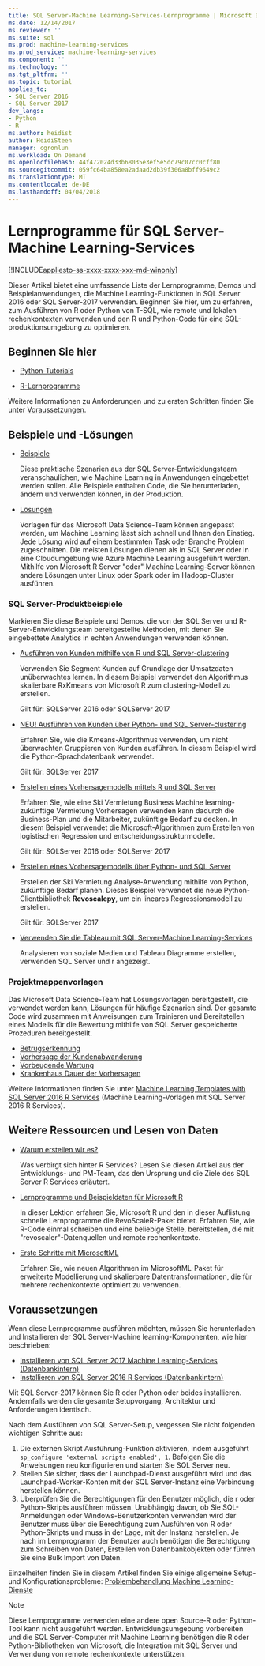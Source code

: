 ```yaml
---
title: SQL Server-Machine Learning-Services-Lernprogramme | Microsoft Docs
ms.date: 12/14/2017
ms.reviewer: ''
ms.suite: sql
ms.prod: machine-learning-services
ms.prod_service: machine-learning-services
ms.component: ''
ms.technology: ''
ms.tgt_pltfrm: ''
ms.topic: tutorial
applies_to:
- SQL Server 2016
- SQL Server 2017
dev_langs:
- Python
- R
ms.author: heidist
author: HeidiSteen
manager: cgronlun
ms.workload: On Demand
ms.openlocfilehash: 44f472024d33b68035e3ef5e5dc79c07cc0cff80
ms.sourcegitcommit: 059fc64ba858ea2adaad2db39f306a8bff9649c2
ms.translationtype: MT
ms.contentlocale: de-DE
ms.lasthandoff: 04/04/2018
---
```

# <a name="tutorials-for-sql-server-machine-learning-services"></a>Lernprogramme für SQL Server-Machine Learning-Services
[!INCLUDE[appliesto-ss-xxxx-xxxx-xxx-md-winonly](../../includes/appliesto-ss-xxxx-xxxx-xxx-md-winonly.md)]

Dieser Artikel bietet eine umfassende Liste der Lernprogramme, Demos und Beispielanwendungen, die Machine Learning-Funktionen in SQL Server 2016 oder SQL Server-2017 verwenden. Beginnen Sie hier, um zu erfahren, zum Ausführen von R oder Python von T-SQL, wie remote und lokalen rechenkontexten verwenden und den R und Python-Code für eine SQL-produktionsumgebung zu optimieren.

## <a name="start-here"></a>Beginnen Sie hier

+ [Python-Tutorials](../tutorials/sql-server-python-tutorials.md)

+ [R-Lernprogramme](../tutorials/sql-server-r-tutorials.md)

Weitere Informationen zu Anforderungen und zu ersten Schritten finden Sie unter [Voraussetzungen](#bkmk_prerequisites).

## <a name="samples-and-solutions"></a>Beispiele und -Lösungen

+ [Beispiele](#bkmk_samples) 

    Diese praktische Szenarien aus der SQL Server-Entwicklungsteam veranschaulichen, wie Machine Learning in Anwendungen eingebettet werden sollen. Alle Beispiele enthalten Code, die Sie herunterladen, ändern und verwenden können, in der Produktion.

+ [Lösungen](#bkmk_solutions) 

    Vorlagen für das Microsoft Data Science-Team können angepasst werden, um Machine Learning lässt sich schnell und Ihnen den Einstieg. Jede Lösung wird auf einem bestimmten Task oder Branche Problem zugeschnitten. Die meisten Lösungen dienen als in SQL Server oder in eine Cloudumgebung wie Azure Machine Learning ausgeführt werden. Mithilfe von Microsoft R Server "oder" Machine Learning-Server können andere Lösungen unter Linux oder Spark oder im Hadoop-Cluster ausführen.

### <a name ="bkmk_samples"></a>SQL Server-Produktbeispiele

Markieren Sie diese Beispiele und Demos, die von der SQL Server und R-Server-Entwicklungsteam bereitgestellte Methoden, mit denen Sie eingebettete Analytics in echten Anwendungen verwenden können.

+ [Ausführen von Kunden mithilfe von R und SQL Server-clustering](https://microsoft.github.io/sql-ml-tutorials/R/customerclustering/)

  Verwenden Sie Segment Kunden auf Grundlage der Umsatzdaten unüberwachtes lernen. In diesem Beispiel verwendet den Algorithmus skalierbare RxKmeans von Microsoft R zum clustering-Modell zu erstellen. 
  
  Gilt für: SQLServer 2016 oder SQLServer 2017

+ [NEU! Ausführen von Kunden über Python- und SQL Server-clustering](https://microsoft.github.io/sql-ml-tutorials/python/customerclustering/)

    Erfahren Sie, wie die Kmeans-Algorithmus verwenden, um nicht überwachten Gruppieren von Kunden ausführen. In diesem Beispiel wird die Python-Sprachdatenbank verwendet.
    
    Gilt für: SQLServer 2017

+ [Erstellen eines Vorhersagemodells mittels R und SQL Server](https://microsoft.github.io/sql-ml-tutorials/R/rentalprediction)

  Erfahren Sie, wie eine Ski Vermietung Business Machine learning-zukünftige Vermietung Vorhersagen verwenden kann dadurch die Business-Plan und die Mitarbeiter, zukünftige Bedarf zu decken. In diesem Beispiel verwendet die Microsoft-Algorithmen zum Erstellen von logistischen Regression und entscheidungsstrukturmodelle. 
  
  Gilt für: SQLServer 2016 oder SQLServer 2017

+ [Erstellen eines Vorhersagemodells über Python- und SQL Server](https://microsoft.github.io/sql-ml-tutorials/python/rentalprediction/)

   Erstellen der Ski Vermietung Analyse-Anwendung mithilfe von Python, zukünftige Bedarf planen. Dieses Beispiel verwendet die neue Python-Clientbibliothek **Revoscalepy**, um ein lineares Regressionsmodell zu erstellen.
   
   Gilt für: SQLServer 2017

+ [Verwenden Sie die Tableau mit SQL Server-Machine Learning-Services](https://blogs.msdn.microsoft.com/mlserver/2017/12/14/how-to-use-tableau-with-sql-server-machine-learning-services-with-r-and-python/)

    Analysieren von soziale Medien und Tableau Diagramme erstellen, verwenden SQL Server und r angezeigt.

### <a name="bkmk_solutions"></a>Projektmappenvorlagen

Das Microsoft Data Science-Team hat Lösungsvorlagen bereitgestellt, die verwendet werden kann, Lösungen für häufige Szenarien sind. Der gesamte Code wird zusammen mit Anweisungen zum Trainieren und Bereitstellen eines Modells für die Bewertung mithilfe von SQL Server gespeicherte Prozeduren bereitgestellt.

+ [Betrugserkennung](https://gallery.cortanaanalytics.com/Tutorial/Online-Fraud-Detection-Template-with-SQL-Server-R-Services-1)
+ [Vorhersage der Kundenabwanderung](https://gallery.cortanaanalytics.com/Tutorial/Customer-Churn-Prediction-Template-with-SQL-Server-R-Services-1)
+ [Vorbeugende Wartung](https://gallery.cortanaanalytics.com/Tutorial/Predictive-Maintenance-Template-with-SQL-Server-R-Services-1)
+ [Krankenhaus Dauer der Vorhersagen](https://gallery.cortanaintelligence.com/Solution/Predicting-Length-of-Stay-in-Hospitals-1)

Weitere Informationen finden Sie unter [Machine Learning Templates with SQL Server 2016 R Services](https://blogs.technet.microsoft.com/machinelearning/2016/03/23/machine-learning-templates-with-sql-server-2016-r-services/) (Machine Learning-Vorlagen mit SQL Server 2016 R Services).

## <a name="more-resources-and-reading"></a>Weitere Ressourcen und Lesen von Daten

+ [Warum erstellen wir es?](https://blogs.msdn.microsoft.com/sqlserverstorageengine/2017/01/10/sql-server-r-services-why-did-we-build-it/)

    Was verbirgt sich hinter R Services? Lesen Sie diesen Artikel aus der Entwicklungs- und PM-Team, das den Ursprung und die Ziele des SQL Server R Services erläutert.

+ [Lernprogramme und Beispieldaten für Microsoft R](https://docs.microsoft.com/machine-learning-server/r/tutorial-introduction)

    In dieser Lektion erfahren Sie, Microsoft R und den in dieser Auflistung schnelle Lernprogramme die RevoScaleR-Paket bietet. Erfahren Sie, wie R-Code einmal schreiben und eine beliebige Stelle, bereitstellen, die mit "revoscaler"-Datenquellen und remote rechenkontexte.

+ [Erste Schritte mit MicrosoftML](https://docs.microsoft.com/machine-learning-server/r/concept-what-is-the-microsoftml-package)

  Erfahren Sie, wie neuen Algorithmen im MicrosoftML-Paket für erweiterte Modellierung und skalierbare Datentransformationen, die für mehrere rechenkontexte optimiert zu verwenden.

## <a name="bkmk_Prerequisites"></a>Voraussetzungen

Wenn diese Lernprogramme ausführen möchten, müssen Sie herunterladen und Installieren der SQL Server-Machine learning-Komponenten, wie hier beschrieben:

+ [Installieren von SQL Server 2017 Machine Learning-Services (Datenbankintern)](../install/sql-machine-learning-services-windows-install.md)
+ [Installieren von SQL Server 2016 R Services (Datenbankintern)](../install/sql-r-services-windows-install.md)

Mit SQL Server-2017 können Sie R oder Python oder beides installieren. Andernfalls werden die gesamte Setupvorgang, Architektur und Anforderungen identisch.

Nach dem Ausführen von SQL Server-Setup, vergessen Sie nicht folgenden wichtigen Schritte aus:

1. Die externen Skript Ausführung-Funktion aktivieren, indem ausgeführt `sp_configure 'external scripts enabled', 1`. Befolgen Sie die Anweisungen neu konfigurieren und starten Sie SQL Server neu.
2. Stellen Sie sicher, dass der Launchpad-Dienst ausgeführt wird und das Launchpad-Worker-Konten mit der SQL Server-Instanz eine Verbindung herstellen können.
3. Überprüfen Sie die Berechtigungen für den Benutzer möglich, die r oder Python-Skripts ausführen müssen. Unabhängig davon, ob Sie SQL-Anmeldungen oder Windows-Benutzerkonten verwenden wird der Benutzer muss über die Berechtigung zum Ausführen von R oder Python-Skripts und muss in der Lage, mit der Instanz herstellen. Je nach im Lernprogramm der Benutzer auch benötigen die Berechtigung zum Schreiben von Daten, Erstellen von Datenbankobjekten oder führen Sie eine Bulk Import von Daten.

Einzelheiten finden Sie in diesem Artikel finden Sie einige allgemeine Setup- und Konfigurationsprobleme: [Problembehandlung Machine Learning-Dienste](../machine-learning-troubleshooting-faq.md)

> [!NOTE]
> Diese Lernprogramme verwenden eine andere open Source-R oder Python-Tool kann nicht ausgeführt werden. Entwicklungsumgebung vorbereiten und die SQL Server-Computer mit Machine Learning benötigen die R oder Python-Bibliotheken von Microsoft, die Integration mit SQL Server und Verwendung von remote rechenkontexte unterstützen.
